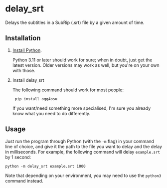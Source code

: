 # delay_srt

Delays the subtitles in a SubRip (.srt) file by a given amount of time.

## Installation

1. [Install Python](https://www.python.org/downloads/).

    Python 3.11 or later should work for sure; when in doubt, just get the latest version. Older versions may work as well, but you're on your own with those.

2. Install delay_srt

    The following command should work for most people:

        pip install ogg4osu

    If you want/need something more specialised, I'm sure you already know what you need to do differently.

## Usage

Just run the program through Python (with the `-m` flag) in your command line of choice, and give it the path to the file you want to delay and the delay in milliseconds. For example, the following command will delay `example.srt` by 1 second:

    python -m delay_srt example.srt 1000

Note that depending on your environment, you may need to use the `python3` command instead.

